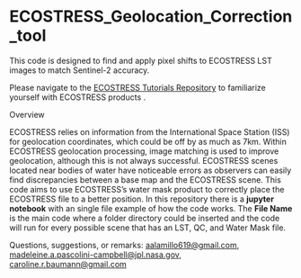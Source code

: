 # ECOSTRESS_Geolocation_Correction_tool
This code is designed to find and apply pixel shifts to ECOSTRESS LST images to match Sentinel-2 accuracy.

Please navigate to the [ECOSTRESS Tutorials Repository](https://github.com/ECOSTRESS-Tutorials) to familiarize yourself with ECOSTRESS products .


Overview 

ECOSTRESS relies on information from the International Space Station (ISS) for geolocation coordinates, which could be off by as much as 7km. Within ECOSTRESS geolocation processing, image matching is used to improve geolocation, although this is not always successful. ECOSTRESS scenes located near bodies of water have noticeable errors as observers can easily find discrepancies between a base map and the ECOSTRESS scene. This code aims to use ECOSTRESS’s water mask product to correctly place the ECOSTRESS file to a better position. In this repository there is a **jupyter notebook** with an single file example of how the code works. The **File Name** is the main code where a folder directory could be inserted and the code will run for every possible scene that has an LST, QC, and Water Mask file. 


Questions, suggestions, or remarks: aalamillo619@gmail.com, madeleine.a.pascolini-campbell@jpl.nasa.gov, caroline.r.baumann@gmail.com
